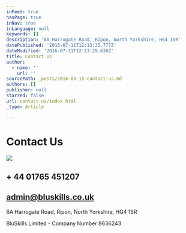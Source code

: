 ```yaml
---
inFeed: true
hasPage: true
inNav: true
inLanguage: null
keywords: []
description: '6A Harrogate Road, Ripon, North Yorkshire, HG4 1SR'
datePublished: '2016-07-11T12:13:35.777Z'
dateModified: '2016-07-11T12:13:29.636Z'
title: Contact Us
author:
  - name: ''
    url: ''
sourcePath: _posts/2016-04-15-contact-us.md
authors: []
publisher: null
starred: false
url: contact-us/index.html
_type: Article

---
```

# Contact Us
![](https://the-grid-user-content.s3-us-west-2.amazonaws.com/586c33bc-8d35-44c5-b62b-a957cad20b04.jpg)

## + 44 01765 451207 

## admin@bluskills.co.uk

6A Harrogate Road, Ripon, North Yorkshire, HG4 1SR

BluSkills Limited - Company Number 8636243